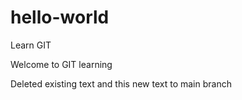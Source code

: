 # hello-world
Learn GIT

Welcome to GIT learning

Deleted existing text and this new text to main branch
